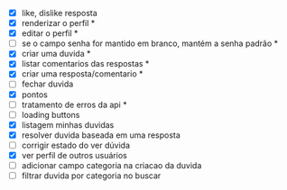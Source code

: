 

- [x] like, dislike resposta
- [x] renderizar o perfil *
- [x] editar o perfil *
- [ ] se o campo senha for mantido em branco, mantém a senha padrão *
- [x] criar uma duvida *
- [x] listar comentarios das respostas *
- [x] criar uma resposta/comentario *
- [ ] fechar duvida
- [x] pontos
- [ ] tratamento de erros da api *
- [ ] loading buttons
- [x] listagem minhas duvidas
- [x] resolver duvida baseada em uma resposta
- [ ] corrigir estado do ver dúvida
- [x] ver perfil de outros usuários
- [ ] adicionar campo categoria na criacao da duvida
- [ ] filtrar duvida por categoria no buscar